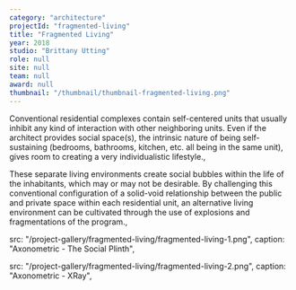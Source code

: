 ```yaml
---
category: "architecture"
projectId: "fragmented-living"
title: "Fragmented Living"
year: 2018
studio: "Brittany Utting"
role: null
site: null
team: null
award: null
thumbnail: "/thumbnail/thumbnail-fragmented-living.png"
---
```

Conventional residential complexes contain self-centered units that usually inhibit any kind of interaction with other neighboring units. Even if the architect provides social space(s), the intrinsic nature of being self-sustaining (bedrooms, bathrooms, kitchen, etc. all being in the same unit), gives room to creating a very individualistic lifestyle.,
     
These separate living environments create social bubbles within the life of the inhabitants, which may or may not be desirable. By challenging this conventional configuration of a solid-void relationship between the public and private space within each residential unit, an alternative living environment can be cultivated through the use of explosions and fragmentations of the program.,

  src: "/project-gallery/fragmented-living/fragmented-living-1.png",
  caption: "Axonometric - The Social Plinth",

  src: "/project-gallery/fragmented-living/fragmented-living-2.png",
  caption: "Axonometric - XRay",
